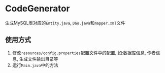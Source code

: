 # CodeGenerator

生成MySQL表对应的`Entity.java`, `Dao.java`和`mapper.xml`文件

## 使用方式

1. 修改`resources/config.properties`配置文件中的配置, 如:数据库信息, 作者信息, 生成文件输出目录等
2. 运行`Main.java`中的方法